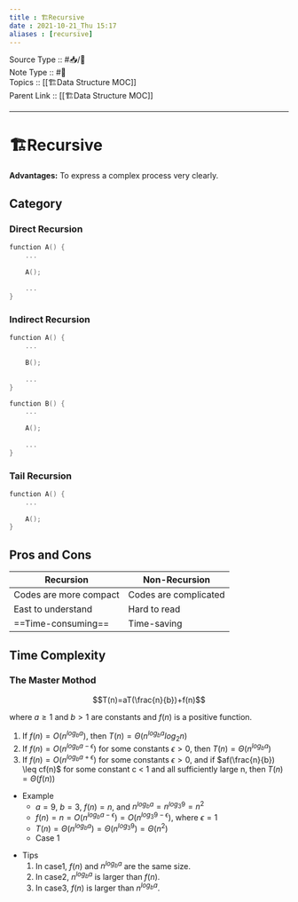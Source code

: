 ```yaml
---
title : 🏗Recursive
date : 2021-10-21_Thu 15:17
aliases : [recursive]
---
```

Source Type :: #📥/📄 <br>
Note Type :: #📝 <br>
Topics :: [[🏗Data Structure MOC]]<br>
Parent Link :: [[🏗Data Structure MOC]]<br>

---
# 🏗Recursive
**Advantages:** To express a complex process very clearly.

## Category
### Direct Recursion
```cpp
function A() {
	...
	
	A();
	
	...
}
```

### Indirect Recursion
```cpp
function A() {
	...
	
	B();
	
	...
}

function B() {
	...
	
	A();
	
	...
}
```

### Tail Recursion
```cpp
function A() {
	...
	
	A();
}
```

## Pros and Cons
| Recursion              | Non-Recursion         |
| ---------------------- | --------------------- |
| Codes are more compact | Codes are complicated |
| East to understand     | Hard to read          |
| ==Time-consuming==     | Time-saving           |


## Time Complexity
### The Master Mothod
$$T(n)=aT(\frac{n}{b})+f(n)$$

where $a \geq 1$ and $b > 1$ are constants and $f(n)$ is a positive function.
1. If $f(n)=O(n^{log_b a})$, then $T(n)=\Theta(n^{log_b a} log_2 n)$
2. If $f(n)=O(n^{log_b a-\epsilon})$ for some constants $\epsilon > 0$, then $T(n)=\Theta(n^{log_b a})$
3. If $f(n)=O(n^{log_b a+\epsilon})$ for some constants $\epsilon > 0$, and if $af(\frac{n}{b}) \leq cf(n)$ for some constant c < 1 and all sufficiently large n, then $T(n)=\Theta(f(n))$

+ Example
	+ $a = 9$, $b = 3$, $f(n) = n$, and $n^{log_b a} = n^{log_3 9} = n^2$
	+ $f(n) = n = O(n^{log_b a-\epsilon}) = O(n^{log_3 9-\epsilon})$, where $\epsilon = 1$
	+ $T(n) = \Theta(n^{log_b a}) = \Theta(n^{log_3 9}) = \Theta(n^2)$
	+ Case 1

- Tips
	1. In case1, $f(n)$ and $n^{log_b a}$ are the same size.
	2. In case2, $n^{log_b a}$ is larger than $f(n)$.
	3. In case3, $f(n)$ is larger than $n^{log_b a}$.